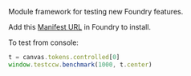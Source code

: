 Module framework for testing new Foundry features.

Add this [Manifest URL](https://github.com/caewok/fvtt-test-ccw/releases/latest/download/module.json) in Foundry to install.

To test from console:
```js
t = canvas.tokens.controlled[0]
window.testccw.benchmark(1000, t.center)
```